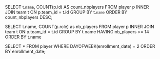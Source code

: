 SELECT t.`name`, COUNT(p.id) AS count_nbplayers
FROM player p
INNER JOIN team t
  ON p.team_id = t.id
GROUP BY t.`name`
ORDER BY count_nbplayers DESC;


SELECT t.name, COUNT(p.role) as nb_players
FROM player p
INNER JOIN team t
  ON p.team_id = t.id
GROUP BY t.name
HAVING nb_players >= 14
ORDER BY t.name


SELECT *
FROM player
WHERE DAYOFWEEK(enrollment_date) = 2
ORDER BY enrollment_date;
